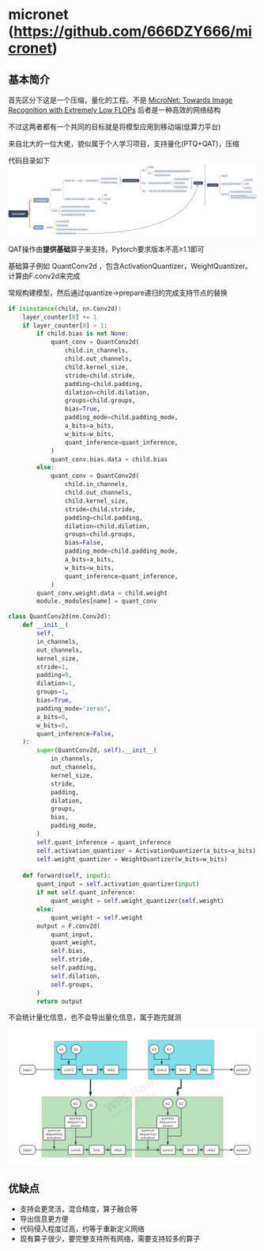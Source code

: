 # micronet (https://github.com/666DZY666/micronet)

## 基本简介

首先区分下这是一个压缩，量化的工程。不是 [MicroNet: Towards Image Recognition with Extremely Low FLOPs](https://arxiv.org/abs/2011.12289) 后者是一种高效的网络结构

不过这两者都有一个共同的目标就是将模型应用到移动端(低算力平台)

来自北大的一位大佬，貌似属于个人学习项目，支持量化(PTQ+QAT)，压缩

代码目录如下
![code_structure](./code_structure.jpg)

QAT操作由**提供基础**算子来支持，Pytorch要求版本不高≥1.1即可

基础算子例如 QuantConv2d ，包含ActivationQuantizer，WeightQuantizer。计算由F.conv2d来完成

常规构建模型，然后通过quantize->prepare递归的完成支持节点的替换

```python
if isinstance(child, nn.Conv2d):
    layer_counter[0] += 1
    if layer_counter[0] > 1:
        if child.bias is not None:
            quant_conv = QuantConv2d(
                child.in_channels,
                child.out_channels,
                child.kernel_size,
                stride=child.stride,
                padding=child.padding,
                dilation=child.dilation,
                groups=child.groups,
                bias=True,
                padding_mode=child.padding_mode,
                a_bits=a_bits,
                w_bits=w_bits,
                quant_inference=quant_inference,
            )
            quant_conv.bias.data = child.bias
        else:
            quant_conv = QuantConv2d(
                child.in_channels,
                child.out_channels,
                child.kernel_size,
                stride=child.stride,
                padding=child.padding,
                dilation=child.dilation,
                groups=child.groups,
                bias=False,
                padding_mode=child.padding_mode,
                a_bits=a_bits,
                w_bits=w_bits,
                quant_inference=quant_inference,
            )
        quant_conv.weight.data = child.weight
        module._modules[name] = quant_conv
```

```python
class QuantConv2d(nn.Conv2d):
    def __init__(
        self,
        in_channels,
        out_channels,
        kernel_size,
        stride=1,
        padding=0,
        dilation=1,
        groups=1,
        bias=True,
        padding_mode="zeros",
        a_bits=8,
        w_bits=8,
        quant_inference=False,
    ):
        super(QuantConv2d, self).__init__(
            in_channels,
            out_channels,
            kernel_size,
            stride,
            padding,
            dilation,
            groups,
            bias,
            padding_mode,
        )
        self.quant_inference = quant_inference
        self.activation_quantizer = ActivationQuantizer(a_bits=a_bits)
        self.weight_quantizer = WeightQuantizer(w_bits=w_bits)

    def forward(self, input):
        quant_input = self.activation_quantizer(input)
        if not self.quant_inference:
            quant_weight = self.weight_quantizer(self.weight)
        else:
            quant_weight = self.weight
        output = F.conv2d(
            quant_input,
            quant_weight,
            self.bias,
            self.stride,
            self.padding,
            self.dilation,
            self.groups,
        )
        return output
```

不会统计量化信息，也不会导出量化信息，属于跑完就测

![Micronet](./Micronet1.png)

## 优缺点
- 支持会更灵活，混合精度，算子融合等
- 导出信息更方便
- 代码侵入程度过高，约等于重新定义网络
- 现有算子很少，要完整支持所有网络，需要支持较多的算子
